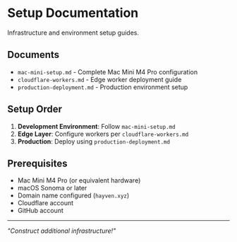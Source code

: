 # Setup Documentation

Infrastructure and environment setup guides.

## Documents

- `mac-mini-setup.md` - Complete Mac Mini M4 Pro configuration
- `cloudflare-workers.md` - Edge worker deployment guide
- `production-deployment.md` - Production environment setup

## Setup Order

1. **Development Environment**: Follow `mac-mini-setup.md`
2. **Edge Layer**: Configure workers per `cloudflare-workers.md`
3. **Production**: Deploy using `production-deployment.md`

## Prerequisites

- Mac Mini M4 Pro (or equivalent hardware)
- macOS Sonoma or later
- Domain name configured (`hayven.xyz`)
- Cloudflare account
- GitHub account

---

*"Construct additional infrastructure!"*

